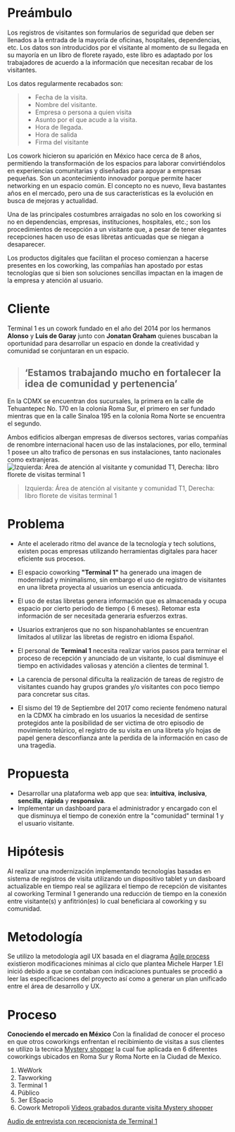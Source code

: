 # **Preámbulo**  
Los registros de visitantes son formularios de seguridad que deben ser llenados a la entrada de la mayoría de oficinas, hospitales, dependencias, etc. Los datos son introducidos por el visitante al momento de su llegada en su mayoría en un libro de florete rayado, este libro es adaptado por los trabajadores de acuerdo a la información que necesitan recabar de los visitantes.  

Los datos regularmente recabados son:  

> - Fecha de la visita.
> - Nombre del visitante. 
> - Empresa o persona a quien visita
> - Asunto por el que acude a la visita.
> - Hora de llegada.
> - Hora de salida  
> - Firma del visitante

Los cowork  hicieron su aparición en México hace cerca de 8 años, permitiendo la transformación de los espacios para laborar convirtiéndolos en experiencias comunitarias y diseñadas para apoyar a empresas pequeñas. Son un acontecimiento innovador porque  permite hacer networking en un espacio común. El concepto no es nuevo, lleva bastantes años en el mercado, pero una de sus características es la evolución en busca de mejoras y actualidad.

 Una de las principales costumbres arraigadas no solo en los coworking si no en dependencias, empresas, instituciones, hospitales, etc.; son los procedimientos de recepción a un visitante que, a pesar de tener elegantes recepciones hacen uso de esas libretas anticuadas que se niegan a desaparecer.  

Los productos digitales que facilitan el proceso comienzan a hacerse presentes en los coworking, las compañías han apostado por estas tecnologías que si bien son soluciones sencillas impactan en la imagen de la empresa y atención al usuario.

# **Cliente**  
Terminal 1 es un cowork fundado en el año del 2014 por los hermanos **Alonso** y **Luis de Garay** junto con **Jonatan Graham** quienes  buscaban la oportunidad para desarrollar un espacio en donde la creatividad y comunidad se conjuntaran en un espacio.

> ## ‘Estamos trabajando mucho en fortalecer la idea de comunidad y pertenencia’
En la CDMX se encuentran dos sucursales, la primera en la calle de Tehuantepec No. 170 en la colonia Roma Sur,  el primero en ser fundado mientras que en la calle Sinaloa 195 en la colonia Roma Norte se encuentra el segundo.

Ambos edificios albergan empresas de diversos sectores, varias compañías de renombre internacional hacen uso de las instalaciones, por ello, terminal 1 posee un alto trafico de personas en sus instalaciones, tanto nacionales como extranjeras.
![Izquierda: Área de atención al visitante y comunidad T1, Derecha: libro florete de visitas terminal 1](https://image.ibb.co/mQECy9/diledit1.png)

> Izquierda: Área de atención al visitante y comunidad T1, Derecha: libro florete de visitas terminal 1
# **Problema**

- Ante el acelerado ritmo del avance de la tecnología y tech solutions, existen pocas empresas utilizando herramientas digitales para hacer eficiente sus procesos. 
- El espacio coworking **"Terminal 1"** ha generado una imagen de modernidad y minimalismo, sin embargo el uso de registro de visitantes en una libreta proyecta al usuarios un esencia anticuada.
- El uso de estas libretas genera información que es almacenada y ocupa espacio por cierto periodo de tiempo ( 6 meses). Retomar esta información de ser necesitada generaria esfuerzos extras.
- Usuarios extranjeros que no son hispanohablantes se encuentran limitados al utilizar las libretas de registro en idioma Español.
- El personal de **Terminal 1** necesita realizar varios pasos para terminar el proceso de recepción y anunciado de un visitante, lo cual disminuye el tiempo en actividades valiosas y atención a clientes de terminal 1.

- La carencia de personal dificulta la realización de tareas de registro de visitantes cuando hay grupos grandes y/o visitantes con poco tiempo para concretar sus citas.
- El sismo del 19 de Septiembre del 2017 como reciente fenómeno natural en la CDMX ha cimbrado en los usuarios la necesidad de sentirse protegidos ante la posibilidad de ser victima de otro episodio de movimiento telúrico, el registro de su visita en una libreta y/o hojas de papel genera desconfianza ante la perdida de la información en caso de una tragedia.

# **Propuesta**  
- Desarrollar una plataforma web app que sea: **intuitiva**, **inclusiva**, **sencilla**, **rápida** y **responsiva**.
- Implementar un dashboard para el administrador  y encargado con el que disminuya el tiempo de conexión entre la "comunidad" terminal 1 y el usuario visitante.

# **Hipótesis**
Al realizar una modernización implementando tecnologías basadas en sistema de registros de visita utilizando un dispositivo tablet y un dasboard actualizable en tiempo real  se agilizara el tiempo de recepción de visitantes al coworking Terminal 1 generando una reducción de tiempo en la conexión entre visitante(s) y anfitrión(es) lo cual beneficiara al coworking y su comunidad.

# **Metodología**
Se utilizo la metodología agil UX basada en el diagrama [Agile process](https://www.micheleharperdesign.com/UXDesign/i-DBHNGNJ)  existieron modificaciones mínimas al ciclo que plantea Michele Harper
1.El inició debido a que se contaban con indicaciones puntuales se procedió a leer las especificaciones del proyecto así como a generar un plan unificado entre el área de desarrollo  y UX. 



# **Proceso**
**Conociendo el mercado en México**
Con la finalidad de conocer el proceso en que otros coworkings enfrentan el recibimiento de visitas a sus clientes se utilizo la tecnica [Mystery shopper](https://designthinking.gal/que-es-el-mystery-shopper/%22) la cual fue aplicada en 6 diferentes coworkings ubicados en Roma Sur y Roma Norte en la Ciudad de Mexico.
1. WeWork
2. Tavworking
3. Terminal 1
4. Público
5. 3er ESpacio
 6. Cowork Metropoli
[Videos grabados durante visita Mystery shopper](https://drive.google.com/drive/folders/1Yi4Th7YGqEzPEVOeLFyH-dDFqHgBegX_?usp=sharing)

[Audio de entrevista con recepcionista de Terminal 1](https://soundcloud.com/user-590404918/entrevista-ux/s-hYlk2)